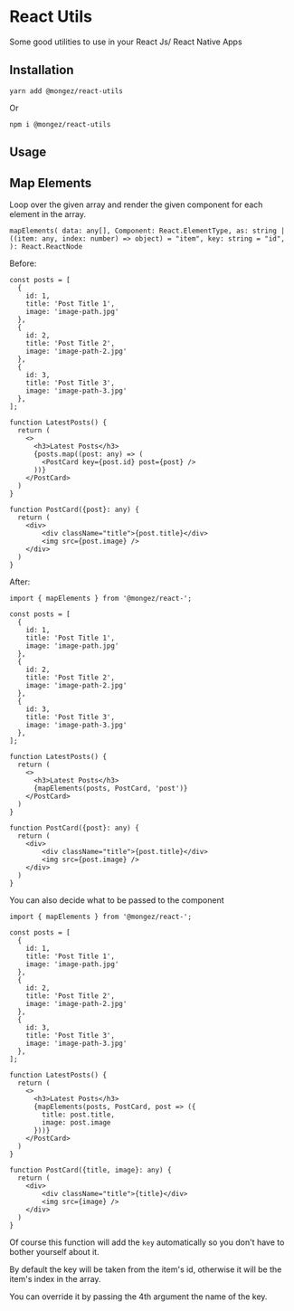 # React Utils

Some good utilities to use in your React Js/ React Native Apps

## Installation

`yarn add @mongez/react-utils`

Or

`npm i @mongez/react-utils`

## Usage

## Map Elements

Loop over the given array and render the given component for each element in the array.

`mapElements( data: any[], Component: React.ElementType, as: string | ((item: any, index: number) => object) = "item", key: string = "id", ): React.ReactNode`

Before:

```tsx
const posts = [
  {
    id: 1,
    title: 'Post Title 1',
    image: 'image-path.jpg'
  },
  {
    id: 2,
    title: 'Post Title 2',
    image: 'image-path-2.jpg'
  },
  {
    id: 3,
    title: 'Post Title 3',
    image: 'image-path-3.jpg'
  },
];

function LatestPosts() {
  return (
    <>
      <h3>Latest Posts</h3>
      {posts.map((post: any) => (
        <PostCard key={post.id} post={post} />
      ))}
    </PostCard>
  )
}

function PostCard({post}: any) {
  return (
    <div>
        <div className="title">{post.title}</div>
        <img src={post.image} />
    </div>
  )
}
```

After:

```tsx
import { mapElements } from '@mongez/react-';

const posts = [
  {
    id: 1,
    title: 'Post Title 1',
    image: 'image-path.jpg'
  },
  {
    id: 2,
    title: 'Post Title 2',
    image: 'image-path-2.jpg'
  },
  {
    id: 3,
    title: 'Post Title 3',
    image: 'image-path-3.jpg'
  },
];

function LatestPosts() {
  return (
    <>
      <h3>Latest Posts</h3>
      {mapElements(posts, PostCard, 'post')}
    </PostCard>
  )
}

function PostCard({post}: any) {
  return (
    <div>
        <div className="title">{post.title}</div>
        <img src={post.image} />
    </div>
  )
}
```

You can also decide what to be passed to the component

```tsx
import { mapElements } from '@mongez/react-';

const posts = [
  {
    id: 1,
    title: 'Post Title 1',
    image: 'image-path.jpg'
  },
  {
    id: 2,
    title: 'Post Title 2',
    image: 'image-path-2.jpg'
  },
  {
    id: 3,
    title: 'Post Title 3',
    image: 'image-path-3.jpg'
  },
];

function LatestPosts() {
  return (
    <>
      <h3>Latest Posts</h3>
      {mapElements(posts, PostCard, post => ({
        title: post.title,
        image: post.image
      }))}
    </PostCard>
  )
}

function PostCard({title, image}: any) {
  return (
    <div>
        <div className="title">{title}</div>
        <img src={image} />
    </div>
  )
}
```

Of course this function will add the `key` automatically so you don't have to bother yourself about it.

By default the key will be taken from the item's id, otherwise it will be the item's index in the array.

You can override it by passing the 4th argument the name of the key.
